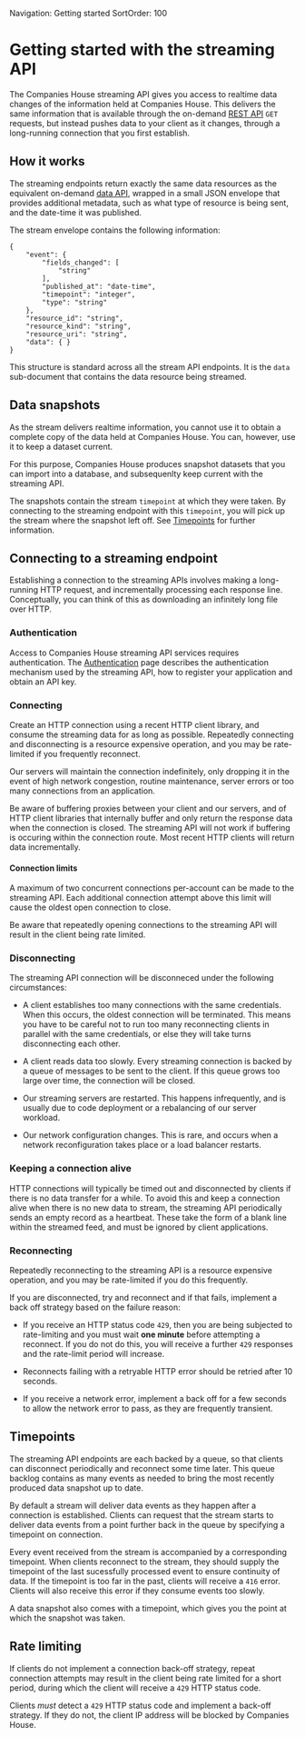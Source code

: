 Navigation: Getting started
SortOrder: 100

# Getting started with the streaming API

The Companies House streaming API gives you access to realtime data changes of
the information held at Companies House. This delivers the same information
that is available through the on-demand [REST API](https://developer.companieshouse.gov.uk) `GET`
requests, but instead pushes data to your client as it changes, through a
long-running connection that you first establish.

## How it works

The streaming endpoints return exactly the same data resources as the
equivalent on-demand [data API](https://developer.companieshouse.gov.uk), wrapped in a small JSON
envelope that provides additional metadata, such as what type of resource is
being sent, and the date-time it was published.

The stream envelope contains the following information:
```
{
    "event": {
        "fields_changed": [
            "string"
        ],
        "published_at": "date-time",
        "timepoint": "integer",
        "type": "string"
    },
    "resource_id": "string",
    "resource_kind": "string",
    "resource_uri": "string",
    "data": { }
}
```

This structure is standard across all the stream API endpoints. It is the
`data` sub-document that contains the data resource being streamed.


## Data snapshots

As the stream delivers realtime information, you cannot use it to obtain a
complete copy of the data held at Companies House. You can, however, use it to
keep a dataset current.

For this purpose, Companies House produces snapshot datasets that you can
import into a database, and subsequenlty keep current with the streaming API.

The snapshots contain the stream `timepoint` at which they were taken. By
connecting to the streaming endpoint with this `timepoint`, you will pick up
the stream where the snapshot left off. See [Timepoints](/streaming-api/guides/overview#timepoints)
for further information.

## Connecting to a streaming endpoint

Establishing a connection to the streaming APIs involves making a long-running
HTTP request, and incrementally processing each response line. Conceptually, you can
think of this as downloading an infinitely long file over HTTP.

### Authentication

Access to Companies House streaming API services requires authentication. The
[Authentication](/streaming-api/guides/authentication) page describes the
authentication mechanism used by the streaming API, how to register your
application and obtain an API key.

### Connecting

Create an HTTP connection using a recent HTTP client library, and consume
the streaming data for as long as possible. Repeatedly connecting and
disconnecting is a resource expensive operation, and you may be rate-limited
if you frequently reconnect.

Our servers will maintain the connection indefinitely, only dropping it
in the event of high network congestion, routine maintenance, server errors
or too many connections from an application.

Be aware of buffering proxies between your client and our servers, and of
HTTP client libraries that internally buffer and only return the response
data when the connection is closed. The streaming API will not work
if buffering is occuring within the connection route. Most recent HTTP
clients will return data incrementally.

#### Connection limits

A maximum of two concurrent connections per-account can be made to the streaming API.
Each additional connection attempt above this limit will cause the oldest open connection
to close.

Be aware that repeatedly opening connections to the streaming API will result
in the client being rate limited.


### Disconnecting

The streaming API connection will be disconneced under the following circumstances:

- A client establishes too many connections with the same credentials. When
  this occurs, the oldest connection will be terminated. This means you have
  to be careful not to run too many reconnecting clients in parallel with the
  same credentials, or else they will take turns disconnecting each other.

- A client reads data too slowly. Every streaming connection is backed by a
  queue of messages to be sent to the client. If this queue grows too large
  over time, the connection will be closed.

- Our streaming servers are restarted. This happens infrequently, and is
  usually due to code deployment or a rebalancing of our server workload.

- Our network configuration changes. This is rare, and occurs when a network
  reconfiguration takes place or a load balancer restarts.

### Keeping a connection alive

HTTP connections will typically be timed out and disconnected by clients
if there is no data transfer for a while. To avoid this and keep a connection
alive when there is no new data to stream, the streaming API periodically sends
an empty record as a heartbeat. These take the form of a blank line within the
streamed feed, and must be ignored by client applications.

### Reconnecting

Repeatedly reconnecting to the streaming API is a resource expensive operation,
and you may be rate-limited if you do this frequently.

If you are disconnected, try and reconnect and if that fails, implement a
back off strategy based on the failure reason:

- If you receive an HTTP status code `429`, then you are being subjected to
  rate-limiting and you must wait **one minute** before attempting a
  reconnect. If you do not do this, you will receive a further `429` responses
  and the rate-limit period will increase.

- Reconnects failing with a retryable HTTP error should be retried after 10 seconds.

- If you receive a network error, implement a back off for a few seconds to allow
  the network error to pass, as they are frequently transient.


## Timepoints

The streaming API endpoints are each backed by a queue, so that clients can
disconnect periodically and reconnect some time later. This queue backlog
contains as many events as needed to bring the most recently produced data
snapshot up to date.

By default a stream will deliver data events as they happen after a connection 
is established. Clients can request that the stream starts to deliver data
events from a point further back in the queue by specifying a timepoint on
connection. 

Every event received from the stream is accompanied by a corresponding
timepoint. When clients reconnect to the stream, they should supply the timepoint
of the last sucessfully processed event to ensure continuity of data. If
the timepoint is too far in the past, clients will receive a `416` error.
Clients will also receive this error if they consume events too slowly.

A data snapshot also comes with a timepoint, which gives you the point at which
the snapshot was taken.

## Rate limiting

If clients do not implement a connection back-off strategy, repeat connection
attempts may result in the client being rate limited for a short period, during
which the client will receive a `429` HTTP status code.

Clients *must* detect a `429` HTTP status code and implement a back-off strategy.
If they do not, the client IP address will be blocked by Companies House.
